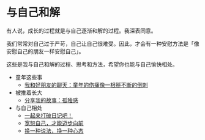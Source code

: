 # 与自己和解

有人说，成长的过程就是与自己逐渐和解的过程。我深表同意。

我们常常对自己过于严苛，自己让自己很难受。因此，才会有一种安慰方法是「像安慰自己的朋友一样安慰自己」。

这些是我与自己和解的过程、思考和方法，希望你也能与自己愉快相处。

+ 童年这些事
	+ [我和好朋友的聊天：童年的伤痛像一根掰不断的倒刺](https://deskside.github.io/post/talk-with-bf-about-family)
+ 被推着长大
	+ [分享我的故事：孤独感](https://deskside.github.io/post/my-story-about-loneliness)
+ 与自己相处
	+ [一起来打破日记吧！](https://deskside.github.io/post/break-traditional-diary)
	+ [宽恕自己，才能迈步向前](https://deskside.github.io/post/forgive-myself-to-move-forward)
	+ [换一种说法，换一种心态](https://deskside.github.io/post/change-the-way-of-talking-and-change-everythingd)
